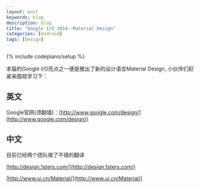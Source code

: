 ```yaml
---
layout: post
keywords: blog
description: blog
title: "Google I/O 2014--Material Design"
categories: [Android]
tags: [Design]
---
```

{% include codepiano/setup %}

本届的Google I/O亮点之一便是推出了新的设计语言Material Design, 小伙伴们赶紧来围观学习下：

## 英文

Google官网(须翻墙)：[http://www.google.com/design/](http://www.google.com/design/)

## 中文

目前已经两个团队做了不错的翻译

[http://design.1sters.com/](http://design.1sters.com/)

[http://www.ui.cn/Material/](http://www.ui.cn/Material/)